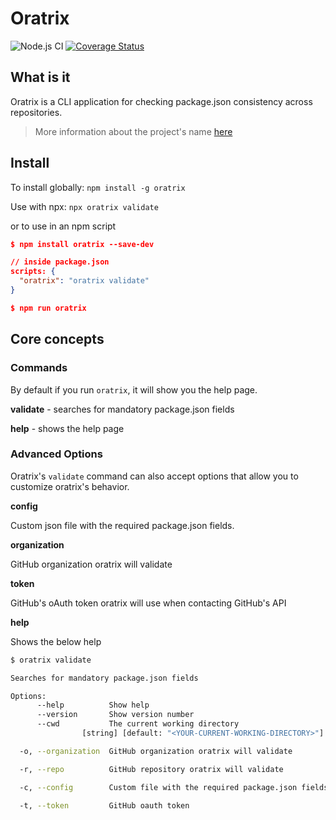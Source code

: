 # Oratrix

![Node.js CI](https://github.com/nodeshift/oratrix/workflows/Node.js%20CI/badge.svg)
[![Coverage Status](https://coveralls.io/repos/github/nodeshift/oratrix/badge.svg?branch=master)](https://coveralls.io/github/nodeshift/oratrix?branch=master)

## What is it

Oratrix is a CLI application for checking package.json consistency across repositories.

> More information about the project's name [here](https://commons.wikimedia.org/wiki/File:Amazona_oratrix_1zz.jpg)

## Install

To install globally: `npm install -g oratrix`

Use with npx: `npx oratrix validate`

or to use in an npm script

```json
$ npm install oratrix --save-dev

// inside package.json
scripts: {
  "oratrix": "oratrix validate"
}

$ npm run oratrix
```

## Core concepts

### Commands

By default if you run `oratrix`, it will show you the help page.

**validate** - searches for mandatory package.json fields

**help** - shows the help page

### Advanced Options

Oratrix's `validate` command can also accept options that allow you to customize oratrix's behavior.

**config**

Custom json file with the required package.json fields.

**organization**

GitHub organization oratrix will validate

**token**

GitHub's oAuth token oratrix will use when contacting GitHub's API

**help**

Shows the below help

```sh
$ oratrix validate

Searches for mandatory package.json fields

Options:
      --help          Show help                                        [boolean]
      --version       Show version number                              [boolean]
      --cwd           The current working directory
                [string] [default: "<YOUR-CURRENT-WORKING-DIRECTORY>"]

  -o, --organization  GitHub organization oratrix will validate

  -r, --repo          GitHub repository oratrix will validate

  -c, --config        Custom file with the required package.json fields

  -t, --token         GitHub oauth token
```
